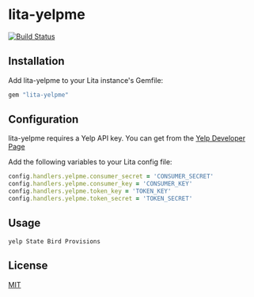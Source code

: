 # lita-yelpme
[![Build Status](https://img.shields.io/travis/twexler/lita-yelpme/master.svg)](https://travis-ci.org/twexler/lita-yelpme)


## Installation

Add lita-yelpme to your Lita instance's Gemfile:

``` ruby
gem "lita-yelpme"
```


## Configuration

lita-yelpme requires a Yelp API key. You can get from the [Yelp Developer Page](http://www.yelp.com/developers)

Add the following variables to your Lita config file:

``` ruby
config.handlers.yelpme.consumer_secret = 'CONSUMER_SECRET'
config.handlers.yelpme.consumer_key = 'CONSUMER_KEY'
config.handlers.yelpme.token_key = 'TOKEN_KEY'
config.handlers.yelpme.token_secret = 'TOKEN_SECRET'
```

## Usage

``` yelp State Bird Provisions ```

## License

[MIT](http://opensource.org/licenses/MIT)
